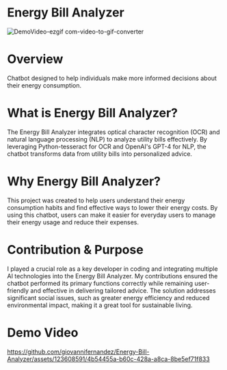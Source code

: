 # Energy Bill Analyzer
![DemoVideo-ezgif com-video-to-gif-converter](https://github.com/giovannifernandez/Energy-Bill-Analyzer/assets/123608591/f8c15030-b888-4354-8c13-4b7248d9fd01)

# Overview
Chatbot designed to help individuals make more informed decisions about their energy consumption.

# What is Energy Bill Analyzer?
The Energy Bill Analyzer integrates optical character recognition (OCR) and natural language processing (NLP) to analyze utility bills effectively. By leveraging Python-tesseract for OCR and OpenAI's GPT-4 for NLP, the chatbot transforms data from utility bills into personalized advice.

# Why Energy Bill Analyzer?
This project was created to help users understand their energy consumption habits and find effective ways to lower their energy costs. By using this chatbot, users can make it easier for everyday users to manage their energy usage and reduce their expenses.

# Contribution & Purpose
I played a crucial role as a key developer in coding and integrating multiple AI technologies into the Energy Bill Analyzer. My contributions ensured the chatbot performed its primary functions correctly while remaining user-friendly and effective in delivering tailored advice. The solution addresses significant social issues, such as greater energy efficiency and reduced environmental impact, making it a great tool for sustainable living.

# Demo Video
https://github.com/giovannifernandez/Energy-Bill-Analyzer/assets/123608591/4b54455a-b60c-428a-a8ca-8be5ef71f833
